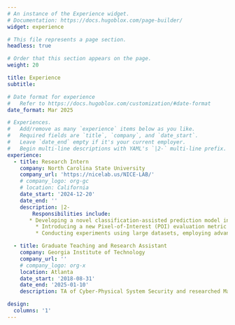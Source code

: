 ```yaml
---
# An instance of the Experience widget.
# Documentation: https://docs.hugoblox.com/page-builder/
widget: experience

# This file represents a page section.
headless: true

# Order that this section appears on the page.
weight: 20

title: Experience
subtitle:

# Date format for experience
#   Refer to https://docs.hugoblox.com/customization/#date-format
date_format: Mar 2025

# Experiences.
#   Add/remove as many `experience` items below as you like.
#   Required fields are `title`, `company`, and `date_start`.
#   Leave `date_end` empty if it's your current employer.
#   Begin multi-line descriptions with YAML's `|2-` multi-line prefix.
experience:
  - title: Research Intern
    company: North Carolina State University
    company_url: 'https://nicelab.us/NICE-LAB/'
    # company_logo: org-gc
    # location: California
    date_start: '2024-12-20'
    date_end: ''
    description: |2-
        Responsibilities include:
       * Developing a novel classification-assisted prediction model integrating physical information like irrigation data, achieving superior performance in image-based plant growth prediction.
         * Introducing a new Pixel-of-Interest (POI) evaluation metric to assess model accuracy from a physical perspective, enhancing decision-making in agricultural research.
         * Conducting experiments using large datasets, employing advanced machine learning frameworks (e.g., \textbf{ConvLSTM, PredRNN}) for robust plant growth analysis and prediction.

  - title: Graduate Teaching and Research Assistant
    company: Georgia Institute of Technology
    company_url: ''
    # company_logo: org-x
    location: Atlanta
    date_start: '2018-08-31'
    date_end: '2025-01-10'
    description: TA of Cyber-Physical System Security and researched Machine Learning, Reinforcement Learning, Deep Learning and Conformal Prediction.

design:
  columns: '1'
---
```

